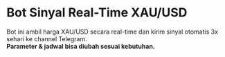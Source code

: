 # Bot Sinyal Real-Time XAU/USD

Bot ini ambil harga XAU/USD secara real-time dan kirim sinyal otomatis 3x sehari ke channel Telegram.  
**Parameter & jadwal bisa diubah sesuai kebutuhan.**

